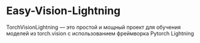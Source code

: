 # Easy-Vision-Lightning
TorchVisionLightning — это простой и мощный проект для обучения моделей из torch.vision с использованием фреймворка Pytorch Lightning
